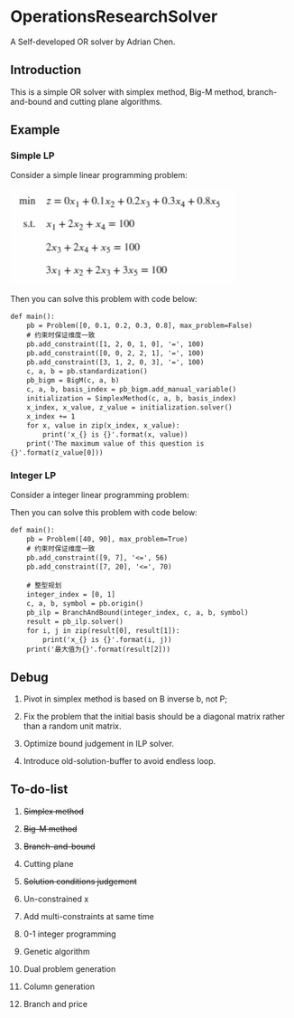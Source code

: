 # OperationsResearchSolver
A Self-developed OR solver by Adrian Chen.

## Introduction

This is a simple OR solver with simplex method, Big-M method, branch-and-bound and cutting plane algorithms.


## Example
### Simple LP
Consider a simple linear programming problem:

<img src="./example.png" width = "400"/>


Then you can solve this problem with code below:
```
def main():
    pb = Problem([0, 0.1, 0.2, 0.3, 0.8], max_problem=False)
    # 约束时保证维度一致
    pb.add_constraint([1, 2, 0, 1, 0], '=', 100)
    pb.add_constraint([0, 0, 2, 2, 1], '=', 100)
    pb.add_constraint([3, 1, 2, 0, 3], '=', 100)
    c, a, b = pb.standardization()
    pb_bigm = BigM(c, a, b)
    c, a, b, basis_index = pb_bigm.add_manual_variable()
    initialization = SimplexMethod(c, a, b, basis_index)
    x_index, x_value, z_value = initialization.solver()
    x_index += 1
    for x, value in zip(x_index, x_value):
        print('x_{} is {}'.format(x, value))
    print('The maximum value of this question is {}'.format(z_value[0]))
```

### Integer LP 
Consider a integer linear programming problem:


Then you can solve this problem with code below:
```
def main():
    pb = Problem([40, 90], max_problem=True)
    # 约束时保证维度一致
    pb.add_constraint([9, 7], '<=', 56)
    pb.add_constraint([7, 20], '<=', 70)

    # 整型规划
    integer_index = [0, 1]
    c, a, b, symbol = pb.origin()
    pb_ilp = BranchAndBound(integer_index, c, a, b, symbol)
    result = pb_ilp.solver()
    for i, j in zip(result[0], result[1]):
        print('x_{} is {}'.format(i, j))
    print('最大值为{}'.format(result[2]))
```

## Debug
1. Pivot in simplex method is based on B inverse b, not P;

2. Fix the problem that the initial basis should be a diagonal matrix rather than a random unit matrix.

3. Optimize bound judgement in ILP solver.

4. Introduce old-solution-buffer to avoid endless loop.


## To-do-list
1. ~~Simplex method~~

2. ~~Big-M method~~

3. ~~Branch-and-bound~~

4. Cutting plane

5. ~~Solution conditions judgement~~

6. Un-constrained x

7. Add multi-constraints at same time

8. 0-1 integer programming

9. Genetic algorithm

10. Dual problem generation

11. Column generation

12. Branch and price

